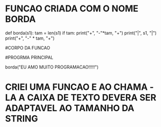 # FUNCAO CRIADA COM O NOME BORDA 
def borda(s1):
     tam = len(s1)
     if tam:
      print("+", "-"*tam, "+")
      print("|", s1, "|")
      print("+", "-" * tam, "+")

#CORPO DA FUNCAO 


#PROGRMA PRINCIPAL 

borda("EU AMO MUITO PROGRAMACAO!!!!!")


# CRIEI UMA FUNCAO E AO CHAMA -LA A CAIXA DE TEXTO DEVERA SER ADAPTAVEL AO TAMANHO DA STRING 
